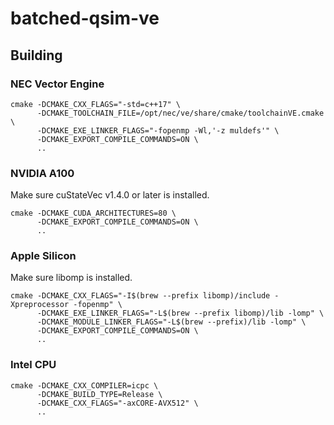 # batched-qsim-ve

## Building

### NEC Vector Engine

```
cmake -DCMAKE_CXX_FLAGS="-std=c++17" \
      -DCMAKE_TOOLCHAIN_FILE=/opt/nec/ve/share/cmake/toolchainVE.cmake \
      -DCMAKE_EXE_LINKER_FLAGS="-fopenmp -Wl,'-z muldefs'" \
      -DCMAKE_EXPORT_COMPILE_COMMANDS=ON \
      ..
```

### NVIDIA A100

Make sure cuStateVec v1.4.0 or later is installed.

```
cmake -DCMAKE_CUDA_ARCHITECTURES=80 \
      -DCMAKE_EXPORT_COMPILE_COMMANDS=ON \
      ..
```

### Apple Silicon

Make sure libomp is installed.

```
cmake -DCMAKE_CXX_FLAGS="-I$(brew --prefix libomp)/include -Xpreprocessor -fopenmp" \
      -DCMAKE_EXE_LINKER_FLAGS="-L$(brew --prefix libomp)/lib -lomp" \
      -DCMAKE_MODULE_LINKER_FLAGS="-L$(brew --prefix)/lib -lomp" \
      -DCMAKE_EXPORT_COMPILE_COMMANDS=ON \
      ..
```

### Intel CPU

```
cmake -DCMAKE_CXX_COMPILER=icpc \
      -DCMAKE_BUILD_TYPE=Release \
      -DCMAKE_CXX_FLAGS="-axCORE-AVX512" \
      ..
```
